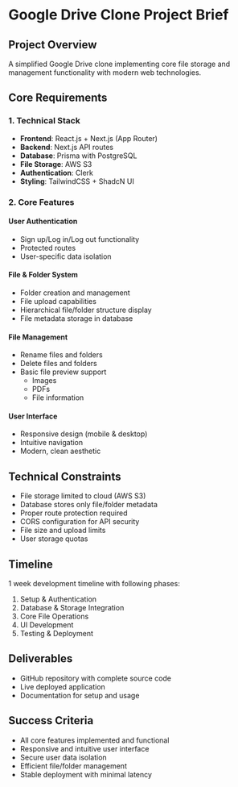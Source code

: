 # Google Drive Clone Project Brief

## Project Overview
A simplified Google Drive clone implementing core file storage and management functionality with modern web technologies.

## Core Requirements

### 1. Technical Stack
- **Frontend**: React.js + Next.js (App Router)
- **Backend**: Next.js API routes
- **Database**: Prisma with PostgreSQL
- **File Storage**: AWS S3
- **Authentication**: Clerk
- **Styling**: TailwindCSS + ShadcN UI

### 2. Core Features

#### User Authentication
- Sign up/Log in/Log out functionality
- Protected routes
- User-specific data isolation

#### File & Folder System
- Folder creation and management
- File upload capabilities
- Hierarchical file/folder structure display
- File metadata storage in database

#### File Management
- Rename files and folders
- Delete files and folders
- Basic file preview support
  - Images
  - PDFs
  - File information

#### User Interface
- Responsive design (mobile & desktop)
- Intuitive navigation
- Modern, clean aesthetic

## Technical Constraints
- File storage limited to cloud (AWS S3)
- Database stores only file/folder metadata
- Proper route protection required
- CORS configuration for API security
- File size and upload limits
- User storage quotas

## Timeline
1 week development timeline with following phases:
1. Setup & Authentication
2. Database & Storage Integration
3. Core File Operations
4. UI Development
5. Testing & Deployment

## Deliverables
- GitHub repository with complete source code
- Live deployed application
- Documentation for setup and usage

## Success Criteria
- All core features implemented and functional
- Responsive and intuitive user interface
- Secure user data isolation
- Efficient file/folder management
- Stable deployment with minimal latency
